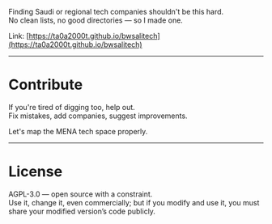 Finding Saudi or regional tech companies shouldn't be this hard.  
No clean lists, no good directories — so I made one.

Link: [https://ta0a2000t.github.io/bwsalitech](https://ta0a2000t.github.io/bwsalitech)

---

# Contribute

If you're tired of digging too, help out.  
Fix mistakes, add companies, suggest improvements.

Let's map the MENA tech space properly.

---

# License

AGPL-3.0 — open source with a constraint.  
Use it, change it, even commercially; but if you modify and use it, you must share your modified version’s code publicly.

